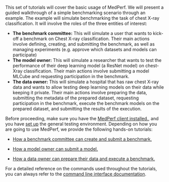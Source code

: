 This set of tutorials will cover the basic usage of MedPerf. We will present a guided walkthrough of a simple benchmarking scenario through an example.
The example will simulate benchmarking the task of chest X-ray classification. It will involve the roles of the three entities of interest:

- **The benchmark committee:** This will simulate a user that wants to kick-off a benchmark on Chest X-ray classification. Their main actions involve defining, creating, and submitting the benchmark, as well as managing experiments (e.g. approve which datasets and models can participate)
- **The model owner:** This will simulate a researcher that wants to test the performance of their deep learning model (a ResNet model) on chest-Xray classification. Their main actions involve submitting a model MLCube and requesting participation in the benchmark.
- **The data owner:** This will simulate a hospital that has raw chest X-ray data and wants to allow testing deep learning models on their data while keeping it private. Their main actions involve preparing the data, submitting the metadata of the prepared dataset, requesting participation in the benchmark, execute the benchmark models on the prepared dataset, and submitting the results of the execution.

Before proceeding, make sure you have the [MedPerf client installed.](../installation.md), and you have [set up](setup.md) the general testing environment. Depending on how you are going to use MedPerf, we provide the following hands-on tutorials:

- [How a benchmark committee can create and submit a benchmark.](benchmark_owner_demo.md)

- [How a model owner can submit a model.](model_owner_demo.md)

- [How a data owner can prepare their data and execute a benchmark.](data_owner_demo.md)

For a detailed reference on the commands used throughout the tutorials, you can always refer to the [command line interface documentation](../cli_reference.md).
